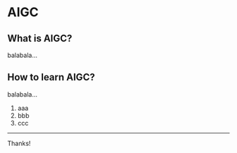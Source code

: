# AIGC
## What is AIGC?
balabala...
## How to learn AIGC?
balabala...
1. aaa
2. bbb
3. ccc
---
Thanks!

